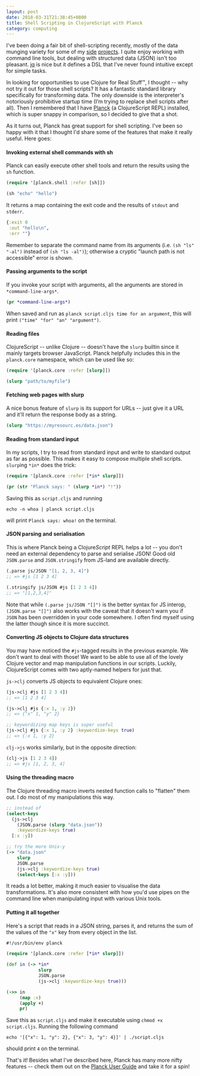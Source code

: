 ```yaml
---
layout: post
date: 2018-03-31T21:38:45+0800
title: Shell Scripting in ClojureScript with Planck
category: computing
---
```


I've been doing a fair bit of shell-scripting recently, mostly of the data
munging variety for some of my [side][vinylwhere] [projects][twsg-clinics]. I
quite enjoy working with command line tools, but dealing with structured data
(JSON) isn't too pleasant. [jq][] is nice but it defines a DSL that I've never
found intuitive except for simple tasks.

In looking for opportunities to use Clojure for Real Stuff&trade;, I thought --
why not try it out for those shell scripts? It has a fantastic standard library
specifically for transforming data. The only downside is the interpreter's
notoriously prohibitive startup time (I’m trying to replace shell scripts after
all). Then I remembered that I have [Planck][] (a ClojureScript REPL)
installed, which is super snappy in comparison, so I decided to give that a
shot.

As it turns out, Planck has great support for shell scripting. I've been so
happy with it that I thought I'd share some of the features that make it really
useful. Here goes:

#### Invoking external shell commands with sh

Planck can easily execute other shell tools and return the results using the
`sh` function.

```clojure
(require '[planck.shell :refer [sh]])

(sh "echo" "hello")
```

It returns a map containing the exit code and the results of `stdout` and
`stderr`.

```clojure
{:exit 0
 :out "hello\n",
 :err ""}
```

Remember to separate the command name from its arguments (i.e. `(sh "ls"
"-al")` instead of `(sh "ls -al")`); otherwise a cryptic "launch path is not
accessible" error is shown.

#### Passing arguments to the script

If you invoke your script with arguments, all the arguments are stored in
`*command-line-args*`.

```clojure
(pr *command-line-args*)
```

When saved and run as `planck script.cljs time for an argument`, this will
print `("time" "for" "an" "argument")`.

#### Reading files

ClojureScript -- unlike Clojure -- doesn't have the `slurp` builtin since it
mainly targets browser JavaScript. Planck helpfully includes this in the
`planck.core` namespace, which can be used like so:

```clojure
(require '[planck.core :refer [slurp]])

(slurp "path/to/myfile")
```

#### Fetching web pages with slurp

A nice bonus feature of `slurp` is its support for URLs -- just give it a URL
and it'll return the response body as a string.

```clojure
(slurp "https://myresourc.es/data.json")
```

#### Reading from standard input

In my scripts, I try to read from standard input and write to standard output
as far as possible. This makes it easy to compose multiple shell scripts.
`slurp`ing `*in*` does the trick:

```clojure
(require '[planck.core :refer [*in* slurp]])

(pr (str "Planck says: " (slurp *in*) "!"))
```

Saving this as `script.cljs` and running

```shell
echo -n whoa | planck script.cljs
```

will print `Planck says: whoa!` on the terminal.

#### JSON parsing and serialisation

This is where Planck being a Clojure<em>Script</em> REPL helps a lot -- you
don't need an external dependency to parse and serialise JSON! Good old
`JSON.parse` and `JSON.stringify` from JS-land are available directly.

```clojure
(.parse js/JSON "[1, 2, 3, 4]")
;; => #js [1 2 3 4]

(.stringify js/JSON #js [1 2 3 4])
;; => "[1,2,3,4]"
```

Note that while `(.parse js/JSON "[]")` is the better syntax for JS interop,
`(JSON.parse "[]")` also works with the caveat that it doesn't warn you if
`JSON` has been overridden in your code somewhere. I often find myself using
the latter though since it is more succinct.

#### Converting JS objects to Clojure data structures

You may have noticed the `#js`-tagged results in the previous example. We don't
want to deal with those! We want to be able to use all of the lovely Clojure
vector and map manipulation functions in our scripts. Luckily, ClojureScript
comes with two aptly-named helpers for just that.

`js->clj` converts JS objects to equivalent Clojure ones:

```clojure
(js->clj #js [1 2 3 4])
;; => [1 2 3 4]

(js->clj #js {:x 1, :y 2})
;; => {"x" 1, "y" 2}

;; keywordizing map keys is super useful
(js->clj #js {:x 1, :y 2} :keywordize-keys true)
;; => {:x 1, :y 2}
```

`clj->js` works similarly, but in the opposite direction:

```clojure
(clj->js [1 2 3 4])
;; => #js [1, 2, 3, 4]
```

#### Using the threading macro

The Clojure threading macro inverts nested function calls to "flatten" them
out. I do most of my manipulations this way.

```clojure
;; instead of
(select-keys
  (js->clj
    (JSON.parse (slurp "data.json"))
    :keywordize-keys true)
  [:x :y])

;; try the more Unix-y
(-> "data.json"
    slurp
    JSON.parse
    (js->clj :keywordize-keys true)
    (select-keys [:x :y]))
```

It reads a lot better, making it much easier to visualise the data
transformations. It's also more consistent with how you'd use pipes on the
command line when manipulating input with various Unix tools.

#### Putting it all together

Here's a script that reads in a JSON string, parses it, and returns the sum of
the values of the `"x"` key from every object in the list.

```clojure
#!/usr/bin/env planck

(require '[planck.core :refer [*in* slurp]])

(def in (-> *in*
            slurp
            JSON.parse
            (js->clj :keywordize-keys true)))

(->> in
     (map :x)
     (apply +)
     pr)
```

Save this as `script.cljs` and make it executable using `chmod +x script.cljs`.
Running the following command

```shell
echo '[{"x": 1, "y": 2}, {"x": 3, "y": 4}]' | ./script.cljs
```

should print `4` on the terminal.

That's it! Besides what I've described here, Planck has many more nifty
features -- check them out on the [Planck User Guide][] and take it for a spin!

[Planck]: http://planck-repl.org/
[vinylwhere]: https://github.com/spinningarrow/vinylwhere
[twsg-clinics]: https://github.com/spinningarrow/twsg-clinics-map
[jq]: https://stedolan.github.io/jq/
[Planck User Guide]: http://planck-repl.org/guide.html
